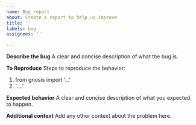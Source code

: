 ```yaml
---
name: Bug report
about: Create a report to help us improve
title: ''
labels: bug
assignees: ''

---
```


**Describe the bug**
A clear and concise description of what the bug is.

**To Reproduce**
Steps to reproduce the behavior:
1. from gnosis import '...'
2. '....'

**Expected behavior**
A clear and concise description of what you expected to happen.

**Additional context**
Add any other context about the problem here.
